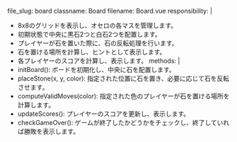 file_slug: board
classname: Board
filename: Board.vue
responsibility: |
  - 8x8のグリッドを表示し、オセロの各マスを管理します。
  - 初期状態で中央に黒石2つと白石2つを配置します。
  - プレイヤーが石を置いた際に、石の反転処理を行います。
  - 石を置ける場所を計算し、ヒントとして表示します。
  - 各プレイヤーのスコアを計算し、表示します。
methods: |
  - initBoard(): ボードを初期化し、中央に石を配置します。
  - placeStone(x, y, color): 指定された位置に石を置き、必要に応じて石を反転させます。
  - computeValidMoves(color): 指定された色のプレイヤーが石を置ける場所を計算します。
  - updateScores(): プレイヤーのスコアを更新し、表示します。
  - checkGameOver(): ゲームが終了したかどうかをチェックし、終了していれば勝敗を表示します。
